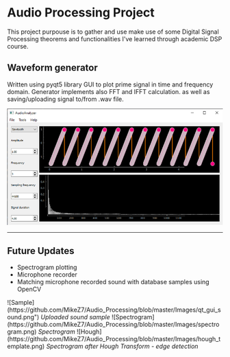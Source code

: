 # Audio Processing Project

This project purpouse is to gather and use make use of some Digital Signal Processing theorems
and functionalities I've learned through academic DSP course.

## **Waveform generator**

Written using pyqt5 library GUI to plot prime signal in time and frequency domain. Generator implements also FFT and IFFT calculation. as well as saving/uploading signal to/from .wav file.

![Old_GUI](https://github.com/MikeZ7/Audio_Processing/blob/master/Images/qt_gui.png)

---

## **Future Updates**

* Spectrogram plotting
* Microphone recorder
* Matching microphone recorded sound with database samples using OpenCV


<p1 align="center">
  ![Sample](https://github.com/MikeZ7/Audio_Processing/blob/master/Images/qt_gui_sound.png")
  <em>Uploaded sound sample</em>
</p1>

<p2 align="center">
![Spectrogram](https://github.com/MikeZ7/Audio_Processing/blob/master/Images/spectrogram.png)
  <em>Spectrogram</em>
</p2>

<p3 align="center">
  ![Hough](https://github.com/MikeZ7/Audio_Processing/blob/master/Images/hough_template.png)
  <em>Spectrogram after Hough Transform - edge detection</em>
</p3>

